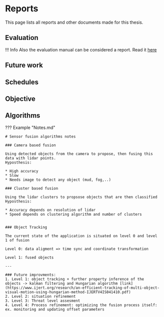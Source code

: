 # Reports

This page lists all reports and other documents made for this thesis.

## Evaluation 

!!! Info
    Also the evaluation manual can be considered a report. Read it [here](Documentation/evaluation.md)
    

## Future work

## Schedules

## Objective

## Algorithms

??? Example "Notes.md"
    
    # Sensor fusion algorithms notes 

    ### Camera based fusion
    
    Using detected objects from the camera to propose, then fusing this data with lidar points.
    Hyposthesis: 
    
    * High accuracy 
    * Slow
    * Needs image to detect any object (mud, fog,..)
    
    ### Cluster based fusion
    
    Using the lidar clusters to propsose objects that are then classified 
    Hyposthesis: 
    
    * Accuracy depends on resolution of lidar
    * Speed depends on clustering algorithm and number of clusters
    
    
    ### Object Tracking
    
    The current state of the application is situated on level 0 and level 1 of fusion
    
    Level 0: data aligment => time sync and coordinate transformation
    
    Level 1: fused objects
    
    ---
    
    ### Future improvments: 
    1. Level 1: object tracking + further property inference of the objects -> kalman filtering and Hungarian algorithm [link](https://www.ijert.org/research/an-efficient-tracking-of-multi-object-visual-motion-using-hungarian-method-IJERTV4IS041410.pdf)
    2. Level 2: situation refinement
    3. Level 3: Threat level assesment
    4. Level 4: Process refinement: optimizing the fusion process itself: ex. monitoring and updating offset parameters
   